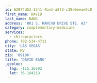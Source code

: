 ```yaml
---
id: 62874d53-1341-4be3-a8f3-c39e6eeae9c8
first_name: DAVID
last_name: BANG
address: '801 S. RANCHO DRIVE STE. A3'
category: complementary-medicine
services:
  - chiropractors
phone: 702-534-4711
city: 'LAS VEGAS'
state: NV
zip: '89106'
title: 'DAVID BANG'
_geoloc:
  lng: -115.16292
  lat: 36.184219
---
```

